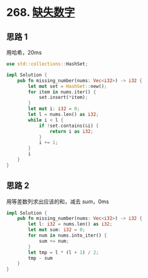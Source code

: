 # 268. [缺失数字](https://leetcode-cn.com/problems/missing-number/)

## 思路 1

用哈希，20ms

```rust
use std::collections::HashSet;

impl Solution {
    pub fn missing_number(nums: Vec<i32>) -> i32 {
        let mut set = HashSet::new();
        for item in nums.iter() {
            set.insert(*item);
        }
        let mut i: i32 = 0;
        let l = nums.len() as i32;
        while i < l {
            if !set.contains(&i) {
                return i as i32;
            }
            i += 1;
        }
        i
    }
}
```



## 思路 2

用等差数列求出应该的和，减去 $sum$，0ms

```rust
impl Solution {
    pub fn missing_number(nums: Vec<i32>) -> i32 {
        let l: i32 = nums.len() as i32;
        let mut sum: i32 = 0;
        for num in nums.into_iter() {
            sum += num;
        }
        let tmp = l * (l + 1) / 2;
        tmp - sum
    }
}
```





